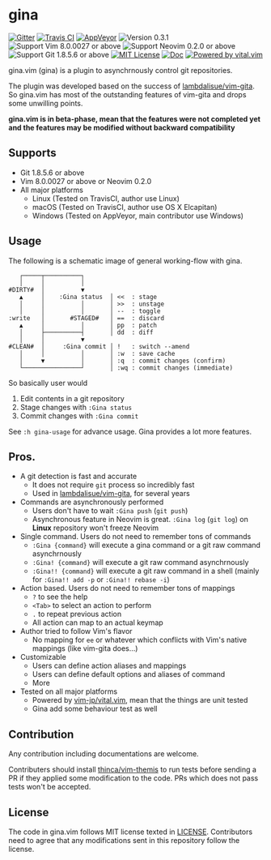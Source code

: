 gina
==============================================================================
[![Gitter](https://img.shields.io/gitter/room/lambdalisue/gina-vim.svg?style=flat-square)](https://gitter.im/gina-vim)
[![Travis CI](https://img.shields.io/travis/lambdalisue/gina.vim/master.svg?style=flat-square&label=Travis%20CI)](https://travis-ci.org/lambdalisue/gina.vim)
[![AppVeyor](https://img.shields.io/appveyor/ci/lambdalisue/gina-vim/master.svg?style=flat-square&label=AppVeyor)](https://ci.appveyor.com/project/lambdalisue/gina-vim/branch/master)
![Version 0.3.1](https://img.shields.io/badge/version-0.3.1-yellow.svg?style=flat-square)
![Support Vim 8.0.0027 or above](https://img.shields.io/badge/support-Vim%208.0.0027%20or%20above-yellowgreen.svg?style=flat-square)
![Support Neovim 0.2.0 or above](https://img.shields.io/badge/support-Neovim%200.2.0%20or%20above-yellowgreen.svg?style=flat-square)
![Support Git 1.8.5.6 or above](https://img.shields.io/badge/support-Git%201.8.5.6%20or%20above-green.svg?style=flat-square)
[![MIT License](https://img.shields.io/badge/license-MIT-blue.svg?style=flat-square)](LICENSE)
[![Doc](https://img.shields.io/badge/doc-%3Ah%20gina-orange.svg?style=flat-square)](doc/gina.txt)
[![Powered by vital.vim](https://img.shields.io/badge/powered%20by-vital.vim-80273f.svg?style=flat-square)](https://github.com/vim-jp/vital.vim)

gina.vim (gina) is a plugin to asynchrnously control git repositories.

The plugin was developed based on the success of [lambdalisue/vim-gita][].
So gina.vim has most of the outstanding features of vim-gita and drops some unwilling points.

**gina.vim is in beta-phase, mean that the features were not completed yet and the features may be modified without backward compatibility**


Supports
-------------------------------------------------------------------------------
- Git 1.8.5.6 or above
- Vim 8.0.0027 or above or Neovim 0.2.0
- All major platforms
  - Linux (Tested on TravisCI, author use Linux)
  - macOS (Tested on TravisCI, author use OS X Elcapitan)
  - Windows (Tested on AppVeyor, main contributor use Windows)

Usage
-------------------------------------------------------------------------------

The following is a schematic image of general working-flow with gina.

```
   ┌─────┬──────────┐
   │     │          │
#DIRTY#  │          ▼
   ▲     │    :Gina status  │ <<  : stage
   │     │          │       │ >>  : unstage
   │     │          │       │ --  : toggle
:write   │       #STAGED#   │ ==  : discard
   ▲     │          │       │ pp  : patch
   │     ├──────────┤       │ dd  : diff
   │     │          ▼   
#CLEAN#  │     :Gina commit │ !   : switch --amend
   │     │          │       │ :w  : save cache
   │     ▼          │       │ :q  : commit changes (confirm)
   └────────────────┘       │ :wq : commit changes (immediate)
```

So basically user would

1. Edit contents in a git repository
2. Stage changes with `:Gina status`
3. Commit changes with `:Gina commit`

See `:h gina-usage` for advance usage. Gina provides a lot more features.

Pros.
-------------------------------------------------------------------------------

- A git detection is fast and accurate
  - It does not require `git` process so incredibly fast
  - Used in [lambdalisue/vim-gita][], for several years
- Commands are asynchronously performed
  - Users don't have to wait `:Gina push` (`git push`)
  - Asynchronous feature in Neovim is great. `:Gina log` (`git log`) on **Linux** repository won't freeze Neovim
- Single command. Users do not need to remember tons of commands
  - `:Gina {command}` will execute a gina command or a git raw command asynchrnously
  - `:Gina! {command}` will execute a git raw command asynchrnously
  - `:Gina!! {command}` will execute a git raw command in a shell (mainly for `:Gina!! add -p` or `:Gina!! rebase -i`)
- Action based. Users do not need to remember tons of mappings
  - `?` to see the help
  - `<Tab>` to select an action to perform
  - `.` to repeat previous action
  - All action can map to an actual keymap
- Author tried to follow Vim's flavor
  - No mapping for `ee` or whatever which conflicts with Vim's native mappings (like vim-gita does...)
- Customizable
  - Users can define action aliases and mappings
  - Users can define default options and aliases of command
  - More
- Tested on all major platforms
  - Powered by [vim-jp/vital.vim][], mean that the things are unit tested
  - Gina add some behaviour test as well

[lambdalisue/vim-gita]: https://github.com/lambdalisue/vim-gita
[vim-jp/vital.vim]:     https://github.com/vim-jp/vital.vim


Contribution
-------------------------------------------------------------------------------
Any contribution including documentations are welcome.

Contributers should install [thinca/vim-themis][] to run tests before sending a PR if they applied some modification to the code.
PRs which does not pass tests won't be accepted.

[thinca/vim-themis]: https://github.com/thinca/vim-themis


License
-------------------------------------------------------------------------------
The code in gina.vim follows MIT license texted in [LICENSE](./LICENSE).
Contributors need to agree that any modifications sent in this repository follow the license.
